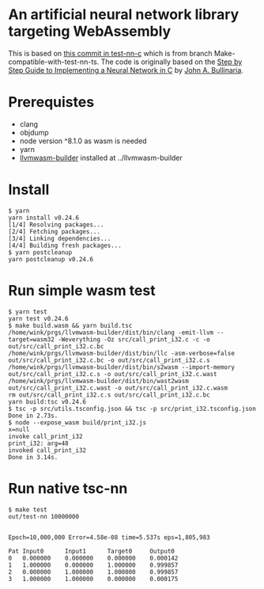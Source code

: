 # An artificial neural network library targeting WebAssembly

This is based on [this commit in test-nn-c](https://github.com/winksaville/test-nn-c/commit/5ca27097024ce857041b5a9773a86a91617724a0)
which is from branch Make-compatible-with-test-nn-ts. The code is originally
based on the [Step by Step Guide to Implementing a Neural Network in C](http://www.cs.bham.ac.uk/~jxb/INC/nn.html)
by [John A. Bullinaria](http://www.cs.bham.ac.uk/~jxb/).

# Prerequistes
- clang
- objdump
- node version ^8.1.0 as wasm is needed
- yarn
- [llvmwasm-builder](https://github.com/winksaville/llvmwasm-builder) installed at ../llvmwasm-builder

# Install
```
$ yarn
yarn install v0.24.6
[1/4] Resolving packages...
[2/4] Fetching packages...
[3/4] Linking dependencies...
[4/4] Building fresh packages...
$ yarn postcleanup
yarn postcleanup v0.24.6
```

# Run simple wasm test
```
$ yarn test
yarn test v0.24.6
$ make build.wasm && yarn build.tsc
/home/wink/prgs/llvmwasm-builder/dist/bin/clang -emit-llvm --target=wasm32 -Weverything -Oz src/call_print_i32.c -c -o out/src/call_print_i32.c.bc
/home/wink/prgs/llvmwasm-builder/dist/bin/llc -asm-verbose=false out/src/call_print_i32.c.bc -o out/src/call_print_i32.c.s
/home/wink/prgs/llvmwasm-builder/dist/bin/s2wasm --import-memory out/src/call_print_i32.c.s -o out/src/call_print_i32.c.wast
/home/wink/prgs/llvmwasm-builder/dist/bin/wast2wasm out/src/call_print_i32.c.wast -o out/src/call_print_i32.c.wasm
rm out/src/call_print_i32.c.s out/src/call_print_i32.c.bc
yarn build:tsc v0.24.6
$ tsc -p src/utils.tsconfig.json && tsc -p src/print_i32.tsconfig.json 
Done in 2.73s.
$ node --expose_wasm build/print_i32.js 
x=null
invoke call_print_i32
print_i32: arg=48
invoked call_print_i32
Done in 3.14s.
```

# Run native tsc-nn
```
$ make test
out/test-nn 10000000


Epoch=10,000,000 Error=4.58e-08 time=5.537s eps=1,805,983

Pat	Input0   	Input1   	Target0   	Output0   
0	0.000000	0.000000	0.000000	0.000142
1	1.000000	0.000000	1.000000	0.999857
2	0.000000	1.000000	1.000000	0.999857
3	1.000000	1.000000	0.000000	0.000175
```
